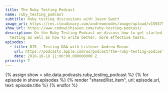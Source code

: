 ```yaml
---
title: The Ruby Testing Podcast
name: ruby_testing_podcast
subtitle: Ruby testing discussions with Jason Swett
image_url: https://res.cloudinary.com/andrewmcodes/image/upload/v1593758052/podcasts/ruby-testing-podcast.jpg
show_url: https://www.codewithjason.com/ruby-testing-podcast/
description: On the Ruby Testing Podcast we discuss how to get started with
  testing as well as how to write better, more effective tests.
episodes:
  - title: 015 - Testing Q&A with Listener Andrew Mason
    url: https://podcasts.apple.com/us/podcast/the-ruby-testing-podcast/id1385192624?i=1000422112280
    date: 2018-10-18 11:00:00.000000000 Z
priority: 7
---
```


{% assign show = site.data.podcasts.ruby_testing_podcast %}
{% for episode in show.episodes %}
{% render "shared/list_item", url: episode.url, text: episode.title %}
{% endfor %}
